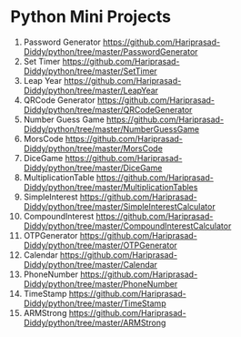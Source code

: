 # Python Mini Projects

1. Password Generator https://github.com/Hariprasad-Diddy/python/tree/master/PasswordGenerator
2. Set Timer https://github.com/Hariprasad-Diddy/python/tree/master/SetTimer
3. Leap Year https://github.com/Hariprasad-Diddy/python/tree/master/LeapYear
4. QRCode Generator https://github.com/Hariprasad-Diddy/python/tree/master/QRCodeGenerator
5. Number Guess Game https://github.com/Hariprasad-Diddy/python/tree/master/NumberGuessGame
6. MorsCode https://github.com/Hariprasad-Diddy/python/tree/master/MorsCode
7. DiceGame https://github.com/Hariprasad-Diddy/python/tree/master/DiceGame
8. MultiplicationTable https://github.com/Hariprasad-Diddy/python/tree/master/MultiplicationTables
9. SimpleInterest https://github.com/Hariprasad-Diddy/python/tree/master/SimpleInterestCalculator
10. CompoundInterest https://github.com/Hariprasad-Diddy/python/tree/master/CompoundInterestCalculator
11. OTPGenerator https://github.com/Hariprasad-Diddy/python/tree/master/OTPGenerator
12. Calendar https://github.com/Hariprasad-Diddy/python/tree/master/Calendar
13. PhoneNumber https://github.com/Hariprasad-Diddy/python/tree/master/PhoneNumber
14. TimeStamp https://github.com/Hariprasad-Diddy/python/tree/master/TimeStamp
15. ARMStrong https://github.com/Hariprasad-Diddy/python/tree/master/ARMStrong
